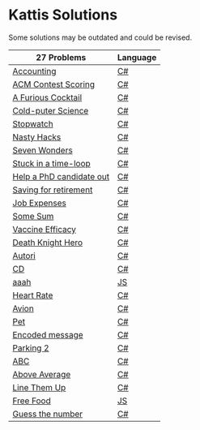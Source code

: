 # Kattis Solutions
Some solutions may be outdated and could be revised.

27 Problems | Language
------------ | -------------
[Accounting](https://open.kattis.com/problems/bokforing)|[C#](https://github.com/Fredrikmoller1324/Kattis/blob/main/C%23/Accounting/Program.cs)
[ACM Contest Scoring](https://open.kattis.com/problems/acm)|[C#](https://github.com/Fredrikmoller1324/Kattis/blob/main/C%23/ACMContestScoring/Program.cs)
[A Furious Cocktail](https://open.kattis.com/problems/cocktail)|[C#](https://github.com/Fredrikmoller1324/Kattis/blob/main/C%23/FuriousCocktail/Program.cs)
[Cold-puter Science](https://open.kattis.com/problems/cold)|[C#](https://github.com/Fredrikmoller1324/Kattis/blob/main/C%23/ColdPuterScience/Program.cs)
[Stopwatch](https://open.kattis.com/problems/stopwatch) | [C#](https://github.com/Fredrikmoller1324/Kattis/blob/main/C%23/KattisQstopWatch/Program.cs)
[Nasty Hacks](https://open.kattis.com/problems/nastyhacks) | [C#](https://github.com/Fredrikmoller1324/Kattis/blob/main/C%23/KattisQNastyHacks/Program.cs)
[Seven Wonders](https://open.kattis.com/problems/sevenwonders)|[C#](https://github.com/Fredrikmoller1324/Kattis/blob/main/C%23/SevenWonders/Program.cs)
[Stuck in a time-loop](https://open.kattis.com/problems/timeloop)|[C#](https://github.com/Fredrikmoller1324/Kattis/blob/main/C%23/StuckInATimeLoop/Program.cs)
[Help a PhD candidate out](https://open.kattis.com/problems/helpaphd)|[C#](https://github.com/Fredrikmoller1324/Kattis/blob/main/C%23/HelpPhDCandidate/Program.cs)
[Saving for retirement](https://open.kattis.com/problems/savingforretirement)|[C#](https://github.com/Fredrikmoller1324/Kattis/blob/main/C%23/SavingForRetirement/Program.cs)
[Job Expenses](https://open.kattis.com/problems/jobexpenses)|[C#](https://github.com/Fredrikmoller1324/Kattis/blob/main/C%23/JobExpenses/Program.cs)
[Some Sum](https://open.kattis.com/problems/somesum)|[C#](https://github.com/Fredrikmoller1324/Kattis/blob/main/C%23/SomeSum/Program.cs)
[Vaccine Efficacy](https://open.kattis.com/problems/vaccineefficacy)|[C#](https://github.com/Fredrikmoller1324/Kattis/blob/main/C%23/VaccineEfficacy/Program.cs)
[Death Knight Hero](https://open.kattis.com/problems/deathknight)|[C#](https://github.com/Fredrikmoller1324/Kattis/blob/main/C%23/DeathKnightHero/Program.cs)
[Autori](https://open.kattis.com/problems/autori)|[C#](https://github.com/Fredrikmoller1324/Kattis/blob/main/C%23/Autori/Program.cs)
[CD](https://open.kattis.com/problems/cd)|[C#](https://github.com/Fredrikmoller1324/Kattis/blob/main/C%23/CD/Program.cs)
[aaah](https://open.kattis.com/problems/aaah)|[JS](https://github.com/Fredrikmoller1324/Kattis/blob/main/js/aaah.js)
[Heart Rate](https://open.kattis.com/problems/heartrate)|[C#](https://github.com/Fredrikmoller1324/Kattis/blob/main/C%23/HeartRate/Program.cs)
[Avion](https://open.kattis.com/problems/avion)|[C#](https://github.com/Fredrikmoller1324/Kattis/blob/main/C%23/Avion/Program.cs)
[Pet](https://open.kattis.com/problems/pet)|[C#](https://github.com/Fredrikmoller1324/Kattis/blob/main/C%23/Pet/Program.cs)
[Encoded message](https://open.kattis.com/problems/encodedmessage)|[C#](https://github.com/Fredrikmoller1324/Kattis/blob/main/C%23/EncodedMessage/Program.cs)
[Parking 2](https://open.kattis.com/problems/parking2)|[C#](https://github.com/Fredrikmoller1324/Kattis/blob/main/C%23/Parking/Program.cs)
[ABC](https://open.kattis.com/problems/abc)|[C#](https://github.com/Fredrikmoller1324/Kattis/blob/main/C%23/ABC/Program.cs)
[Above Average](https://open.kattis.com/problems/aboveaverage)|[C#](https://github.com/Fredrikmoller1324/Kattis/blob/main/C%23/AboveAverage/Program.cs)
[Line Them Up](https://open.kattis.com/problems/lineup)|[C#](https://github.com/Fredrikmoller1324/Kattis/blob/main/C%23/LineThemUp/Program.cs)
[Free Food](https://open.kattis.com/problems/freefood)|[JS](https://github.com/Fredrikmoller1324/Kattis/blob/main/js/FreeFood/FreeFood.js)
[Guess the number](https://open.kattis.com/problems/guess)|[C#](https://github.com/Fredrikmoller1324/Kattis/blob/main/C%23/GuessTheNumber/Program.cs)
